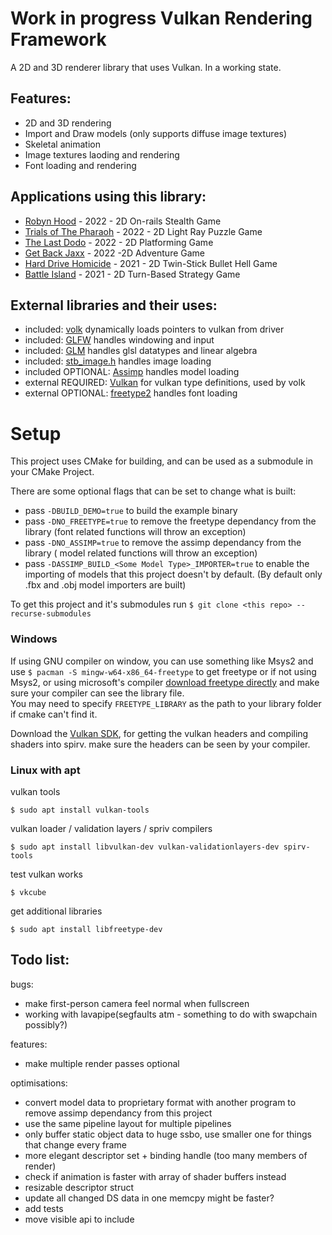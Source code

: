 # Work in progress Vulkan Rendering Framework
A 2D and 3D renderer library that uses Vulkan. In a working state.

## Features:

* 2D and 3D rendering
* Import and Draw models (only supports diffuse image textures)
* Skeletal animation
* Image textures laoding and rendering
* Font loading and rendering

## Applications using this library:
* [Robyn Hood](https://github.com/NoamZeise/Robyn-Hood) - 2022 - 2D On-rails Stealth Game
* [Trials of The Pharaoh](https://github.com/NoamZeise/TrailsOfThePharaoh) - 2022 - 2D Light Ray Puzzle Game
* [The Last Dodo](https://github.com/NoamZeise/DodoDash) - 2022 - 2D Platforming Game
* [Get Back Jaxx](https://github.com/NoamZeise/GGJ22) - 2022 -2D Adventure Game
* [Hard Drive Homicide](https://github.com/NoamZeise/Hard-Drive-Homicide) - 2021 - 2D Twin-Stick Bullet Hell Game
* [Battle Island](https://github.com/NoamZeise/Battle-Island) - 2021 - 2D Turn-Based Strategy Game

## External libraries and their uses:

* included: [volk](https://github.com/zeux/volk) dynamically loads pointers to vulkan from driver
* included: [GLFW](https://www.glfw.org/) handles windowing and input
* included: [GLM](https://github.com/g-truc/glm) handles glsl datatypes and linear algebra
* included: [stb_image.h](https://github.com/nothings/stb) handles image loading
* included OPTIONAL:   [Assimp](https://github.com/assimp/assimp) handles model loading
* external REQUIRED:   [Vulkan](https://vulkan.lunarg.com/) for vulkan type definitions, used by volk
* external OPTIONAL:   [freetype2](https://freetype.org/) handles font loading

# Setup

This project uses CMake for building, and can be used as a submodule in your CMake Project.

There are some optional flags that can be set to change what is built:
- pass `-DBUILD_DEMO=true` to build the example binary
- pass `-DNO_FREETYPE=true` to remove the freetype dependancy from the library (font related functions will throw an exception)
- pass `-DNO_ASSIMP=true` to remove the assimp dependancy from the library ( model related functions will throw an exception)
- pass `-DASSIMP_BUILD_<Some Model Type>_IMPORTER=true` to enable the importing of models that this project doesn't by default. (By default only .fbx and .obj model importers are built)

To get this project and it's submodules run `$ git clone <this repo> --recurse-submodules`

### Windows

If using GNU compiler on window, you can use something like Msys2 and use `$ pacman -S mingw-w64-x86_64-freetype` to get freetype or if not using Msys2, or using microsoft's compiler [download freetype directly](https://freetype.org/download.html) and make sure your compiler can see the library file.  
You may need to specify `FREETYPE_LIBRARY` as the path to your library folder if cmake can't find it.

Download the [Vulkan SDK](https://www.lunarg.com/vulkan-sdk/), for getting the vulkan headers and compiling shaders into spirv. make sure the headers can be seen by your compiler.

### Linux with apt
vulkan tools
```
$ sudo apt install vulkan-tools
```
vulkan loader / validation layers / spriv compilers
```
$ sudo apt install libvulkan-dev vulkan-validationlayers-dev spirv-tools
```
test vulkan works
```
$ vkcube
```
get additional libraries
```
$ sudo apt install libfreetype-dev
```

## Todo list:
bugs:
* make first-person camera feel normal when fullscreen
* working with lavapipe(segfaults atm - something to do with swapchain possibly?)

features:
* make multiple render passes optional

optimisations:
* convert model data to proprietary format with another program to remove assimp dependancy from this project
* use the same pipeline layout for multiple pipelines
* only buffer static object data to huge ssbo, use smaller one for things that change every frame
* more elegant descriptor set + binding handle (too many members of render)
* check if animation is faster with array of shader buffers instead
* resizable descriptor struct
* update all changed DS data in one memcpy might be faster?
* add tests
* move visible api to include
